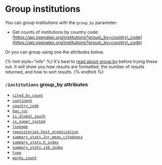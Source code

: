 # Group institutions

You can group institutions with the `group_by` parameter:

* Get counts of institutions by country code:\
  [https://api.openalex.org/institutions?group\_by=country\_code](https://api.openalex.org/institutions?group\_by=country\_code)

Or you can group using one the attributes below.

{% hint style="info" %}
It's best to [read about group by](../../how-to-use-the-api/get-groups-of-entities.md) before trying these out. It will show you how results are formatted, the number of results returned, and how to sort results.
{% endhint %}

### `/institutions` group\_by attributes

* [`cited_by_count`](institution-object.md#cited\_by\_count)
* [`continent`](filter-institutions.md#continent)
* [`country_code`](institution-object.md#country\_code)
* [`has_ror`](filter-institutions.md#has\_ror)
* [`is_global_south`](filter-institutions.md#is\_global\_south)
* [`is_super_system`](institution-object.md#is_super_system)
* [`lineage`](institution-object.md#lineage)
* [`repositories.host_organization`](institution-object.md#repositories)
* [`summary_stats.2yr_mean_citedness`](institution-object.md#summary_stats)
* [`summary_stats.h_index`](institution-object.md#summary_stats)
* [`summary_stats.i10_index`](institution-object.md#summary_stats)
* [`type`](institution-object.md#type)
* [`works_count`](institution-object.md#works\_count)
